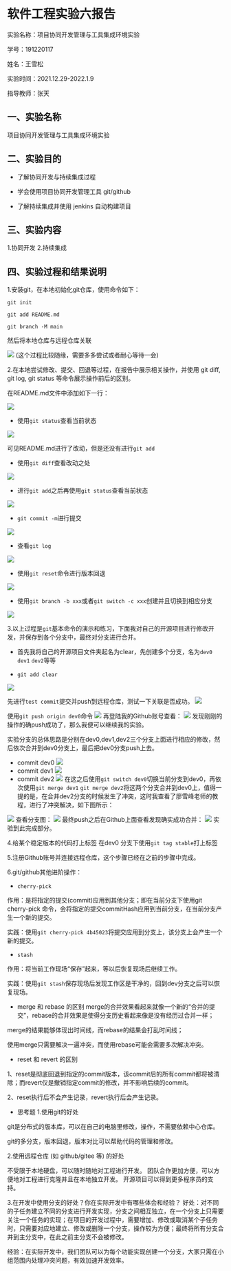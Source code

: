 # 软件工程实验六报告
实验名称：项目协同开发管理与工具集成环境实验 

学号：191220117

姓名：王雪松

实验时间：2021.12.29-2022.1.9

指导教师：张天

## 一、实验名称
项目协同开发管理与工具集成环境实验
## 二、实验目的
- 了解协同开发与持续集成过程

- 学会使用项目协同开发管理工具 git/github

- 了解持续集成并使用 jenkins 自动构建项目
## 三、实验内容
1.协同开发
2.持续集成
## 四、实验过程和结果说明
1.安装git，在本地初始化git仓库，使用命令如下：

`git init` 

`git add README.md`

`git branch -M main`

然后将本地仓库与远程仓库关联

![](ref/1.png)
(这个过程比较随缘，需要多多尝试或者耐心等待一会)

2.在本地尝试修改、提交、回退等过程，在报告中展示相关操作，并使用 git diff, git log, git status 等命令展示操作前后的区别。


在README.md文件中添加如下一行：

![](ref/2.png)

- 使用`git status`查看当前状态

![](ref/3.png)

可见README.md进行了改动，但是还没有进行`git add`

- 使用`git diff`查看改动之处

![](ref/4.png)

- 进行`git add`之后再使用`git status`查看当前状态

![](ref/5.png)

- `git commit -m`进行提交

![](ref/6.png)

- 查看`git log`

![](ref/7.png)

- 使用`git reset`命令进行版本回退

![](ref/8.png)

- 使用`git branch -b xxx`或者`git switch -c xxx`创建并且切换到相应分支

![](ref/9.png)





3.以上过程是`git`基本命令的演示和练习，下面我对自己的开源项目进行修改开发，并保存到各个分支中，最终对分支进行合并。
- 首先我将自己的开源项目文件夹起名为clear，先创建多个分支，名为`dev0` `dev1` `dev2`等等

- `git add clear`

![](ref/10.png)

先进行`test commit`提交并push到远程仓库，测试一下关联是否成功。
![](ref/11.png)

使用`git push origin dev0`命令
![](ref/12.png)
再登陆我的Github账号查看：
![](ref/13.png)
发现刚刚的操作的确push成功了，那么我便可以继续我的实验。

实验分支的总体思路是分别在dev0,dev1,dev2三个分支上面进行相应的修改，然后依次合并到dev0分支上，最后把dev0分支push上去。

- commit dev0
![](ref/14.png)
- commit dev1
![](ref/15.png)
- commit dev2
![](ref/16.png)
在这之后使用`git switch dev0`切换当前分支到dev0，再依次使用`git merge dev1` `git merge dev2`将这两个分支合并到dev0上，值得一提的是，在合并dev2分支的时候发生了冲突，这时我查看了廖雪峰老师的教程，进行了冲突解决，如下图所示：

![](ref/18.png)
查看分支图：
![](ref/17.png)
最终push之后在Github上面查看发现确实成功合并：
![](ref/19.png)
实验到此完成部分。

4.给某个稳定版本的代码打上标签
在dev0 分支下使用`git tag stable`打上标签

5.注册Github账号并连接远程仓库，这个步骤已经在之前的步骤中完成。

6.git/github其他进阶操作：

- `cherry-pick`

作用：是将指定的提交(commit)应用到其他分支；即在当前分支下使用git cherry-pick <commitHash>命令，会将指定的提交commitHash应用到当前分支，在当前分支产生一个新的提交。

实践：使用`git cherry-pick 4b45023`将提交应用到分支上，该分支上会产生一个新的提交。

- `stash`

作用：将当前工作现场“保存”起来，等以后恢复现场后继续工作。

实践：使用`git stash`保存现场后发现工作区是干净的，回到dev分支之后可以恢复现场。

- merge 和 rebase 的区别
merge的合并效果看起来就像一个新的“合并的提交”，rebase的合并效果是使得分支历史看起来像是没有经历过合并一样；

merge的结果能够体现出时间线，而rebase的结果会打乱时间线；

使用merge只需要解决一遍冲突，而使用rebase可能会需要多次解决冲突。

- reset 和 revert 的区别

1、reset是彻底回退到指定的commit版本，该commit后的所有commit都将被清除；而revert仅是撤销指定commit的修改，并不影响后续的commit。

2、reset执行后不会产生记录，revert执行后会产生记录。


- 思考题
1.使用git的好处

git是分布式的版本库，可以在自己的电脑里修改，操作，不需要依赖中心仓库。

git的多分支，版本回退，版本对比可以帮助代码的管理和修改。

2.使用远程仓库 (如 github/gitee 等) 的好处

不受限于本地硬盘，可以随时随地对工程进行开发。
团队合作更加方便，可以方便地对工程进行克隆并且在本地独立开发。
开源项目可以得到更多程序员的支持。

3.在开发中使用分支的好处？你在实际开发中有哪些体会和经验？
好处：对不同的子任务建立不同的分支进行开发实现，分支之间相互独立，在一个分支上只需要关注一个任务的实现；在项目的开发过程中，需要增加、修改或取消某个子任务时，只需要对应地建立、修改或删除一个分支，操作较为方便；最终将所有分支合并到主分支中，在此之前主分支不会被修改。

经验：在实际开发中，我们团队可以为每个功能实现创建一个分支，大家只需在小组范围内处理冲突问题，有效加速开发效率。






